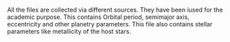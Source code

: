 All the files are collected via different sources. They have been iused for the academic purpose. This contains Orbital period, semimajor axis, eccentricity and other planetry parameters. 
This file also contains stellar parameters like metallicity of the host stars.
